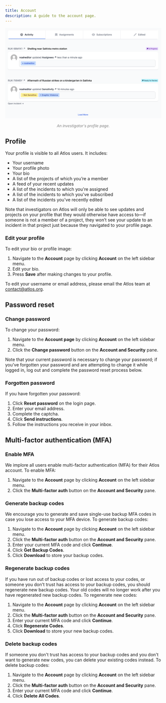 ```yaml
---
title: Account
description: A guide to the account page. 
---
```


![An investigator's profile page.](profile.png)
<p style="text-align: center; margin: 0px; color: grey; font-size:12px;"><i>An investigator's profile page.</i></p>

## Profile 
Your profile is visible to all Atlos users. It includes:
- Your username
- Your profile photo
- Your bio
- A list of the projects of which you’re a member
- A feed of your recent updates
- A list of the incidents to which you're assigned
- A list of the incidents to which you've subscribed
- A list of the incidents you've recently edited

Note that investigators on Atlos will only be able to see updates and projects on your profile that they would otherwise have access to—if someone is not a member of a project, they won’t see your update to an incident in that project just because they navigated to your profile page. 

### Edit your profile 
To edit your bio or profile image:
1. Navigate to the **Account** page by clicking **Account** on the left sidebar menu. 
2. Edit your bio.
3. Press **Save** after making changes to your profile. 

To edit your username or email address, please email the Atlos team at contact@atlos.org. 

## Password reset
### Change password
To change your password: 
1. Navigate to the **Account page** by clicking **Account** on the left sidebar menu. 
2. Click the **Change password** button on the **Account and Security** pane. 
   
Note that your current password is necessary to change your password; if you’ve forgotten your password and are attempting to change it while logged in, log out and complete the password reset process below.

### Forgotten password
If you have forgotten your password:
1. Click **Reset password** on the login page. 
2. Enter your email address. 
3. Complete the captcha. 
4. Click **Send instructions**.
5. Follow the instructions you receive in your inbox. 

## Multi-factor authentication (MFA)
### Enable MFA
We implore all users enable multi-factor authentication (MFA) for their Atlos account. To enable MFA: 
1. Navigate to the **Account** page by clicking **Account** on the left sidebar menu.
2. Click the **Multi-factor auth** button on the **Account and Security** pane.

### Generate backup codes
We encourage you to generate and save single-use backup MFA codes in case you lose access to your MFA device. To generate backup codes:
1. Navigate to the **Account** page by clicking **Account** on the left sidebar menu.
2. Click the **Multi-factor auth** button on the **Account and Security** pane.
3. Enter your current MFA code and click **Continue**.
4. Click **Get Backup Codes**.
5. Click **Download** to store your backup codes. 

### Regenerate backup codes
If you have run out of backup codes or lost access to your codes, or someone you don't trust has access to your backup codes, you should regenerate new backup codes. Your old codes will no longer work after you have regenerated new backup codes. To regenerate new codes:
1. Navigate to the **Account** page by clicking **Account** on the left sidebar menu.
2. Click the **Multi-factor auth** button on the **Account and Security** pane.
3. Enter your current MFA code and click **Continue**.
4. Click **Regenerate Codes**.
5. Click **Download** to store your new backup codes. 
   
### Delete backup codes 
If someone you don't trust has access to your backup codes and you don't want to generate new codes, you can delete your existing codes instead. To delete backup codes:
1. Navigate to the **Account** page by clicking **Account** on the left sidebar menu.
2. Click the **Multi-factor auth** button on the **Account and Security** pane.
3. Enter your current MFA code and click **Continue**.
4. Click **Delete All Codes**.